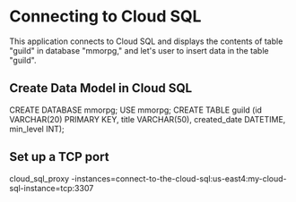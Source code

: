 # Connecting to Cloud SQL

This application connects to Cloud SQL and displays the contents of table "guild" in database "mmorpg," and let's user to insert data in the table "guild".

## Create Data Model in Cloud SQL

CREATE DATABASE mmorpg;
USE mmorpg;
CREATE TABLE guild (id VARCHAR(20) PRIMARY KEY, title VARCHAR(50), created_date DATETIME, min_level INT);

## Set up a TCP port
cloud_sql_proxy -instances=connect-to-the-cloud-sql:us-east4:my-cloud-sql-instance=tcp:3307